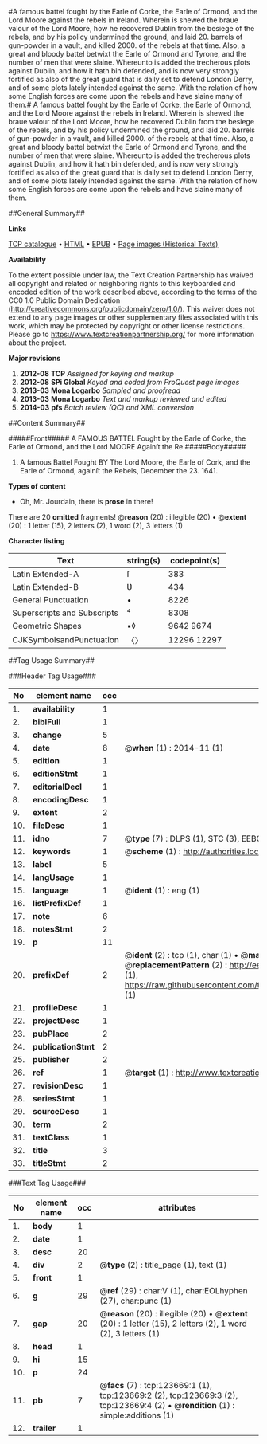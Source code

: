 #A famous battel fought by the Earle of Corke, the Earle of Ormond, and the Lord Moore against the rebels in Ireland. Wherein is shewed the braue valour of the Lord Moore, how he recovered Dublin from the besiege of the rebels, and by his policy undermined the ground, and laid 20. barrels of gun-powder in a vault, and killed 2000. of the rebels at that time. Also, a great and bloody battel betwixt the Earle of Ormond and Tyrone, and the number of men that were slaine. Whereunto is added the trecherous plots against Dublin, and how it hath bin defended, and is now very strongly fortified as also of the great guard that is daily set to defend London Derry, and of some plots lately intended against the same. With the relation of how some English forces are come upon the rebels and have slaine many of them.#
A famous battel fought by the Earle of Corke, the Earle of Ormond, and the Lord Moore against the rebels in Ireland. Wherein is shewed the braue valour of the Lord Moore, how he recovered Dublin from the besiege of the rebels, and by his policy undermined the ground, and laid 20. barrels of gun-powder in a vault, and killed 2000. of the rebels at that time. Also, a great and bloody battel betwixt the Earle of Ormond and Tyrone, and the number of men that were slaine. Whereunto is added the trecherous plots against Dublin, and how it hath bin defended, and is now very strongly fortified as also of the great guard that is daily set to defend London Derry, and of some plots lately intended against the same. With the relation of how some English forces are come upon the rebels and have slaine many of them.

##General Summary##

**Links**

[TCP catalogue](http://www.ota.ox.ac.uk/tcp/)  • 
[HTML](http://tei.it.ox.ac.uk/tcp/Texts-HTML/free/A85/A85096.html)  • 
[EPUB](http://tei.it.ox.ac.uk/tcp/Texts-EPUB/free/A85/A85096.epub) • 
[Page images (Historical Texts)](https://historicaltexts.jisc.ac.uk/eebo-99871263e)

**Availability**

To the extent possible under law, the Text Creation Partnership has waived all copyright and related or neighboring rights to this keyboarded and encoded edition of the work described above, according to the terms of the CC0 1.0 Public Domain Dedication (http://creativecommons.org/publicdomain/zero/1.0/). This waiver does not extend to any page images or other supplementary files associated with this work, which may be protected by copyright or other license restrictions. Please go to https://www.textcreationpartnership.org/ for more information about the project.

**Major revisions**

1. __2012-08__ __TCP__ *Assigned for keying and markup*
1. __2012-08__ __SPi Global__ *Keyed and coded from ProQuest page images*
1. __2013-03__ __Mona Logarbo__ *Sampled and proofread*
1. __2013-03__ __Mona Logarbo__ *Text and markup reviewed and edited*
1. __2014-03__ __pfs__ *Batch review (QC) and XML conversion*

##Content Summary##

#####Front#####
A FAMOUS BATTEL Fought by the Earle of Corke, the Earle of Ormond, and the Lord MOORE Againſt the Re
#####Body#####

1. A famous Battel Fought BY The Lord Moore, the Earle of Cork, and the Earle of Ormond, againſt the Rebels, December the 23. 1641.

**Types of content**

  * Oh, Mr. Jourdain, there is **prose** in there!

There are 20 **omitted** fragments! 
 @__reason__ (20) : illegible (20)  •  @__extent__ (20) : 1 letter (15), 2 letters (2), 1 word (2), 3 letters (1)

**Character listing**


|Text|string(s)|codepoint(s)|
|---|---|---|
|Latin Extended-A|ſ|383|
|Latin Extended-B|Ʋ|434|
|General Punctuation|•|8226|
|Superscripts             and Subscripts|⁴|8308|
|Geometric Shapes|▪◊|9642 9674|
|CJKSymbolsandPunctuation|〈〉|12296 12297|

##Tag Usage Summary##

###Header Tag Usage###

|No|element name|occ|attributes|
|---|---|---|---|
|1.|__availability__|1||
|2.|__biblFull__|1||
|3.|__change__|5||
|4.|__date__|8| @__when__ (1) : 2014-11 (1)|
|5.|__edition__|1||
|6.|__editionStmt__|1||
|7.|__editorialDecl__|1||
|8.|__encodingDesc__|1||
|9.|__extent__|2||
|10.|__fileDesc__|1||
|11.|__idno__|7| @__type__ (7) : DLPS (1), STC (3), EEBO-CITATION (1), PROQUEST (1), VID (1)|
|12.|__keywords__|1| @__scheme__ (1) : http://authorities.loc.gov/ (1)|
|13.|__label__|5||
|14.|__langUsage__|1||
|15.|__language__|1| @__ident__ (1) : eng (1)|
|16.|__listPrefixDef__|1||
|17.|__note__|6||
|18.|__notesStmt__|2||
|19.|__p__|11||
|20.|__prefixDef__|2| @__ident__ (2) : tcp (1), char (1)  •  @__matchPattern__ (2) : ([0-9\-]+):([0-9IVX]+) (1), (.+) (1)  •  @__replacementPattern__ (2) : http://eebo.chadwyck.com/downloadtiff?vid=$1&page=$2 (1), https://raw.githubusercontent.com/textcreationpartnership/Texts/master/tcpchars.xml#$1 (1)|
|21.|__profileDesc__|1||
|22.|__projectDesc__|1||
|23.|__pubPlace__|2||
|24.|__publicationStmt__|2||
|25.|__publisher__|2||
|26.|__ref__|1| @__target__ (1) : http://www.textcreationpartnership.org/docs/. (1)|
|27.|__revisionDesc__|1||
|28.|__seriesStmt__|1||
|29.|__sourceDesc__|1||
|30.|__term__|2||
|31.|__textClass__|1||
|32.|__title__|3||
|33.|__titleStmt__|2||


###Text Tag Usage###

|No|element name|occ|attributes|
|---|---|---|---|
|1.|__body__|1||
|2.|__date__|1||
|3.|__desc__|20||
|4.|__div__|2| @__type__ (2) : title_page (1), text (1)|
|5.|__front__|1||
|6.|__g__|29| @__ref__ (29) : char:V (1), char:EOLhyphen (27), char:punc (1)|
|7.|__gap__|20| @__reason__ (20) : illegible (20)  •  @__extent__ (20) : 1 letter (15), 2 letters (2), 1 word (2), 3 letters (1)|
|8.|__head__|1||
|9.|__hi__|15||
|10.|__p__|24||
|11.|__pb__|7| @__facs__ (7) : tcp:123669:1 (1), tcp:123669:2 (2), tcp:123669:3 (2), tcp:123669:4 (2)  •  @__rendition__ (1) : simple:additions (1)|
|12.|__trailer__|1||
